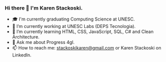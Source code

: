 ### Hi there 👋 I'm Karen Stackoski.

- 🎓 I'm currently graduating Computing Science at UNESC.
- 🔭 I’m currently working at UNESC Labs (DEPS Tecnologia).
- 🌱 I’m currently learning HTML, CSS, JavaScript, SQL, C# and Clean Architecture.
- 💬 Ask me about Progress 4gl.
- 📫 How to reach me: stackoskikaren@gmail.com or Karen Stackoski on LinkedIn.
